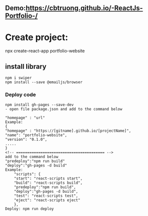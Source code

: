## Demo:https://cbtruong.github.io/-ReactJs-Portfolio-/


# Create project:
npx create-react-app portfolio-website


## install library
    npm i swiper
    npm install --save @emailjs/browser
### Deploy code
    npm install gh-pages --save-dev
    - open file package.json and add to the command below

    "homepage" : "url"
    Example:
    {
    "homepage" : "https://[gitname].github.io/[projectName]",
    "name": "portfolio-website",
    "version": "0.1.0",
    .....
    }
    <!-- ======================================== -->
    add to the command below
    "predeploy":"npm run build"
    "deploy":"gh-pages -d build"
    Example:
        "scripts": {
        "start": "react-scripts start",
        "build": "react-scripts build",
        "predeploy":"npm run build",
        "deploy":"gh-pages -d build",
        "test": "react-scripts test",
        "eject": "react-scripts eject"
        },
    Deploy: npm run deploy

